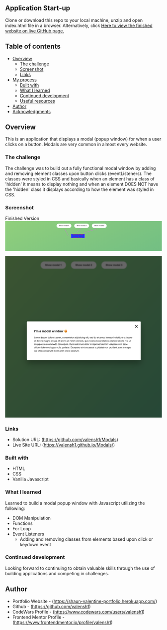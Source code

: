 ## Application Start-up

Clone or download this repo to your local machine, unzip and open index.html file in a browser.
Alternatively, click [Here to view the finished website on live GitHub page.]( https://valensh1.github.io/Modals/ )
<br>

## Table of contents

- [Overview](#overview)
  - [The challenge](#the-challenge)
  - [Screenshot](#screenshot)
  - [Links](#links)
- [My process](#my-process)
  - [Built with](#built-with)
  - [What I learned](#what-i-learned)
  - [Continued development](#continued-development)
  - [Useful resources](#useful-resources)
- [Author](#author)
- [Acknowledgments](#acknowledgments)

## Overview
This is an application that displays a modal (popup window) for when a user clicks on a button. Modals are very common in almost every website.

### The challenge

The challenge was to build out a fully functional modal window by adding and removing element classes upon button clicks (eventListeners). The classes were styled in CSS and basically when an element has a class of 'hidden' it means to display nothing and when an element DOES NOT have the 'hidden' class it displays according to how the element was styled in CSS. 

### Screenshot

Finished Version
![screenshot of finished project](Screenshot1.png?raw=true "screenshot of finished project")


![screenshot of finished project](Screenshot2.png?raw=true?raw=true "screenshot of finished project")

### Links

- Solution URL: (https://github.com/valensh1/Modals)
- Live Site URL: (https://valensh1.github.io/Modals/)

### Built with

- HTML
- CSS
- Vanilla Javascript

### What I learned

Learned to build a modal popup window with Javascript utilizing the following:
- DOM Manipulation
- Functions
- For Loop
- Event Listeners
  - Adding and removing classes from elements based upon click or keydown event

### Continued development

Looking forward to continuing to obtain valuable skills through the use of building applications and competing in challenges.

## Author

- Portfolio Website - (https://shaun-valentine-portfolio.herokuapp.com/)
- Github - (https://github.com/valensh1)
- CodeWars Profile - (https://www.codewars.com/users/valensh1)
- Frontend Mentor Profile - (https://www.frontendmentor.io/profile/valensh1)


